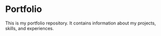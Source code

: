 # Portfolio

This is my portfolio repository. It contains information about my projects, skills, and experiences.


